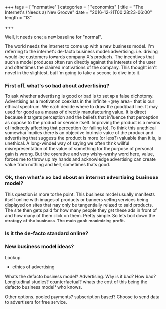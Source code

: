 +++
tags = [
    "normative"
]
categories = [
    "economics"
]
title = "The Internet's (Needs a) New Groove"
date = "2016-12-21T00:28:23-06:00"
length = "13"

+++

Well, it needs one; a new baseline for "normal".

The world needs the internet to come up with a new business model. I'm referring to the internet's de-facto business model: advertising. i.e. driving would-be customers towards company X's products. The incentives that such a model produces often run directly against the interests of the user and oftentimes the claimed motivations of the company. This thought isn't novel in the slightest, but I'm going to take a second to dive into it.

### First off, what's so bad about advertising?
To ask whether advertising is good or bad is to set up a false dichotomy. Advertising as a motivation coexists in the infinite +grey area+ that is our ethical spectrum. We each decide where to draw the good/bad line. It may used for good as a means of directly manufacturing value. It is direct because it targets perception and the beliefs that influence that perception as oppose to the product or service itself. Improving the product is a means of indirectly affecting that perception (or failing to). To think this unethical somewhat implies there is an objective intrinsic value of the product and advertising that suggests the product is more (or less?) valuable than it is, is unethical. A long-winded way of saying we often think willful misrepresentation of the value of something for the purpose of personal gain is wrong. But the operative and very wishy-washy word here, value, forces me to throw up my hands and acknowledge advertising can create value from nothing and hell, sometimes thats good. 

### Ok, then what's so bad about an internet advertising business model?
This question is more to the point. This business model usually manifests itself online with images of products or banners selling services being displayed on sites that may only be tangentially related to said products. The site then gets paid for how many people they get these ads in front of and how many of them click on them. Pretty simple. So lets boil down the strategy of the business. The main goal: maximizing profit. 

### Is it the de-facto standard online?

### New business model ideas? 


Lookup
- ethics of advertising.




Whats the defacto business model? Advertising. Why is it bad? How bad? Longitudinal studies? counterfactual? whats the cost of this being the defacto business model? who knows.

Other options. pooled payments? subscription based? Choose to send data to advertisers for free service.
